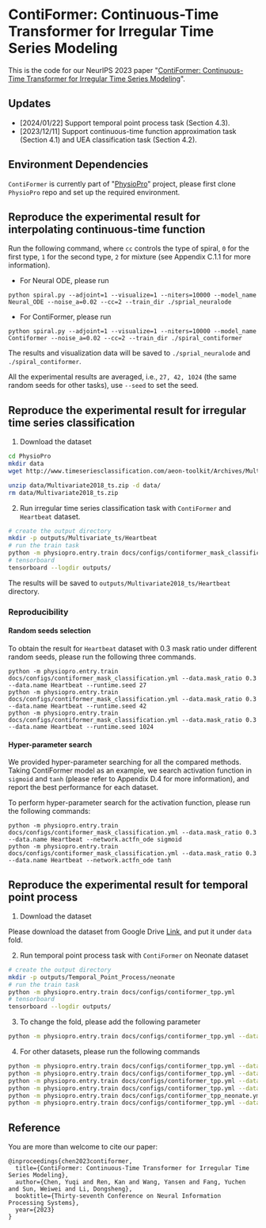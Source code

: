 # ContiFormer: Continuous-Time Transformer for Irregular Time Series Modeling

This is the code for our NeurIPS 2023 paper "[ContiFormer: Continuous-Time Transformer for Irregular Time Series Modeling](https://seqml.github.io/contiformer/)".

## Updates

- [2024/01/22] Support temporal point process task (Section 4.3).
- [2023/12/11] Support continuous-time function approximation task (Section 4.1) and UEA classification task (Section 4.2).

## Environment Dependencies

`ContiFormer` is currently part of "[PhysioPro](https://github.com/microsoft/physiopro)" project, please first clone `PhysioPro` repo and set up the required environment.

## Reproduce the experimental result for interpolating continuous-time function

Run the following command, where `cc` controls the type of spiral, `0` for the first type, `1` for the second type, `2` for mixture (see Appendix C.1.1 for more information).

* For Neural ODE, please run

```
python spiral.py --adjoint=1 --visualize=1 --niters=10000 --model_name Neural_ODE --noise_a=0.02 --cc=2 --train_dir ./sprial_neuralode
```

* For ContiFormer, please run

```
python spiral.py --adjoint=1 --visualize=1 --niters=10000 --model_name Contiformer --noise_a=0.02 --cc=2 --train_dir ./spiral_contiformer
```

The results and visualization data will be saved to `./sprial_neuralode` and `./spiral_contiformer`. 

All the experimental results are averaged, i.e., `27, 42, 1024` (the same random seeds for other tasks), use `--seed` to set the seed.


## Reproduce the experimental result for irregular time series classification

1. Download the dataset

```bash
cd PhysioPro
mkdir data
wget http://www.timeseriesclassification.com/aeon-toolkit/Archives/Multivariate2018_ts.zip -P data

unzip data/Multivariate2018_ts.zip -d data/
rm data/Multivariate2018_ts.zip
```

2. Run irregular time series classification task with `ContiFormer` and `Heartbeat` dataset.

```bash
# create the output directory
mkdir -p outputs/Multivariate_ts/Heartbeat
# run the train task
python -m physiopro.entry.train docs/configs/contiformer_mask_classification.yml --data.mask_ratio 0.3 --data.name Heartbeat
# tensorboard
tensorboard --logdir outputs/
```

The results will be saved to `outputs/Multivariate2018_ts/Heartbeat` directory.

### Reproducibility

#### Random seeds selection

To obtain the result for `Heartbeat` dataset with 0.3 mask ratio under different random seeds, please run the following three commands.

```
python -m physiopro.entry.train docs/configs/contiformer_mask_classification.yml --data.mask_ratio 0.3 --data.name Heartbeat --runtime.seed 27
python -m physiopro.entry.train docs/configs/contiformer_mask_classification.yml --data.mask_ratio 0.3 --data.name Heartbeat --runtime.seed 42
python -m physiopro.entry.train docs/configs/contiformer_mask_classification.yml --data.mask_ratio 0.3 --data.name Heartbeat --runtime.seed 1024
```

#### Hyper-parameter search

We provided hyper-parameter searching for all the compared methods. Taking ContiFormer model as an example, we search activation function in `sigmoid` and `tanh` (please refer to Appendix D.4 for more information), and report the best performance for each dataset.

To perform hyper-parameter search for the activation function, please run the following commands:

```
python -m physiopro.entry.train docs/configs/contiformer_mask_classification.yml --data.mask_ratio 0.3 --data.name Heartbeat --network.actfn_ode sigmoid
python -m physiopro.entry.train docs/configs/contiformer_mask_classification.yml --data.mask_ratio 0.3 --data.name Heartbeat --network.actfn_ode tanh
```

## Reproduce the experimental result for temporal point process

1. Download the dataset

Please download the dataset from Google Drive [Link](https://drive.google.com/drive/folders/1SvHEiNuMH2lauQT5uYvNrdFoHi8ucSzx?usp=sharing), and put it under `data` fold.

2. Run temporal point process task with `ContiFormer` on Neonate dataset

```bash
# create the output directory
mkdir -p outputs/Temporal_Point_Process/neonate
# run the train task
python -m physiopro.entry.train docs/configs/contiformer_tpp.yml
# tensorboard
tensorboard --logdir outputs/
```

3. To change the fold, please add the following parameter

```bash
python -m physiopro.entry.train docs/configs/contiformer_tpp.yml --data.fold fold1
```

4. For other datasets, please run the following commands

```bash
python -m physiopro.entry.train docs/configs/contiformer_tpp.yml --data.name data_synthetic --model.lr 1e-2 --network.add_pe false --network.normalize_before false --network.actfn_ode sigmoid --network.layer_type_ode concatnorm --model.tmax 5 --model.step_size 100 --runtime.output_dir outputs/Temporal_Point_Process/synthetic
python -m physiopro.entry.train docs/configs/contiformer_tpp.yml --data.name data_mimic --model.lr 1e-3 --network.add_pe false --network.normalize_before true --network.actfn_ode sigmoid --network.layer_type_ode concatnorm --model.tmax 10 --model.step_size 20 --runtime.output_dir outputs/Temporal_Point_Process/mimic
python -m physiopro.entry.train docs/configs/contiformer_tpp.yml --data.name data_stackoverflow --model.lr 1e-3 --network.add_pe false --network.normalize_before false --network.actfn_ode sigmoid --network.layer_type_ode concat --model.tmax 10 --model.step_size 20  --runtime.output_dir outputs/Temporal_Point_Process/stackoverflow
python -m physiopro.entry.train docs/configs/contiformer_tpp.yml --data.name data_bookorder --model.lr 1e-3 --network.add_pe true --network.normalize_before false --network.actfn_ode sigmoid --network.layer_type_ode concatnorm --data.clip_max 70 --model.tmax 70 --model.step_size 20 --runtime.output_dir outputs/Temporal_Point_Process/bookorder
python -m physiopro.entry.train docs/configs/contiformer_tpp_neonate.yml --data.name data_neonate --model.lr 1e-2 --network.add_pe false --network.normalize_before false --network.actfn_ode tanh --network.layer_type_ode concat --model.tmax 20 --model.step_size 20  --runtime.output_dir outputs/Temporal_Point_Process/neonate
python -m physiopro.entry.train docs/configs/contiformer_tpp.yml --data.name data_traffic --model.lr 1e-3 --network.add_pe false --network.normalize_before false --network.actfn_ode sigmoid --network.layer_type_ode concat --model.tmax 5 --model.step_size 20  --runtime.output_dir outputs/Temporal_Point_Process/traffic
```

## Reference

You are more than welcome to cite our paper:
```
@inproceedings{chen2023contiformer,
  title={ContiFormer: Continuous-Time Transformer for Irregular Time Series Modeling},
  author={Chen, Yuqi and Ren, Kan and Wang, Yansen and Fang, Yuchen and Sun, Weiwei and Li, Dongsheng},
  booktitle={Thirty-seventh Conference on Neural Information Processing Systems},
  year={2023}
}
```
